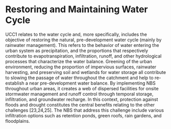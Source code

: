 # Restoring and Maintaining Water Cycle

UCC1 relates to the water cycle and, more specifically, includes the objective of restoring the natural, pre-development water cycle (mainly by rainwater management). This refers to the behavior of water entering the urban system as precipitation, and the proportions that respectively contribute to evapotranspiration, infiltration, runoff, and other hydrological processes that characterize the water balance. Greening of the urban environment, reducing the proportion of impervious surfaces, rainwater harvesting, and preserving soil and wetlands for water storage all contribute to slowing the passage of water throughout the catchment and help to re-establish a near pre-development water balance. By implementing NBS throughout urban areas, it creates a web of dispersed facilities for onsite stormwater management and runoff control through temporal storage, infiltration, and groundwater recharge. In this context, protection against floods and drought constitutes the central benefits relating to the other challenges [23,24,25]. The NBS that address this challenge include various infiltration options such as retention ponds, green roofs, rain gardens, and floodplains. 
